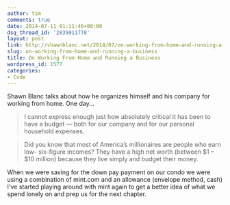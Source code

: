 ```yaml
---
author: tim
comments: true
date: 2014-07-11 01:11:46+00:00
dsq_thread_id: '2835011778'
layout: post
link: http://shawnblanc.net/2014/07/on-working-from-home-and-running-a-business/
slug: on-working-from-home-and-running-a-business
title: On Working From Home and Running a Business
wordpress_id: 1577
categories:
- Code
---
```


Shawn Blanc talks about how he organizes himself and his company for working
from home. One day...

> I cannot express enough just how absolutely critical it has been to have a
budget — both for our company and for our personal household expenses.

>

> Did you know that most of America’s millionaires are people who earn low-
six-figure incomes? They have a high net worth (between $1 – $10 million)
because they live simply and budget their money.

When we were saving for the down pay payment on our condo we were using a
combination of mint.com and an allowance (envelope method, cash) I've started
playing around with mint again to get a better idea of what we spend lonely on
and prep us for the next chapter.
